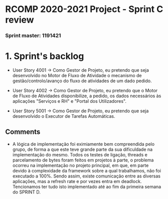 RCOMP 2020-2021 Project - Sprint C review
=========================================
### Sprint master: 1191421 ###

# 1. Sprint's backlog #

* User Story 4001 -> Como Gestor de Projeto, eu pretendo que seja desenvolvido no Motor de Fluxo de Atividade o mecanismo de gestão/controlo/avanço do fluxo de atividades de um dado pedido.

* User Story 4002 -> Como Gestor de Projeto, eu pretendo que o Motor de Fluxo de Atividades disponibilize, a pedido, os dados necessários às aplicações "Serviços e RH" e "Portal dos Utilizadores".

* User Story 5001 -> Como Gestor de Projeto, eu pretendo que seja desenvolvido o Executor de Tarefas Automáticas.


## Comments ##

* A lógica de implementação foi eximiamente bem compreendida pelo grupo, de forma a que este teve grande parte da sua dificuldade na implementação do mesmo.
 Todos os testes de ligação, threads e parcelamento de bytes foram feitos em projetos à parte, o problema ocorreu na implementação no projeto principal, em que, em parte devido à
  complexidade da framework sobre a qual trabalhamos, não foi executado a 100%. Sendo assim, existe comunicação entre as diversas aplicações, mas a refresh rate e por vezes entra em deadlock.
  Tencionamos ter tudo isto implementado até ao fim da primeira semana do SPRINT D.
